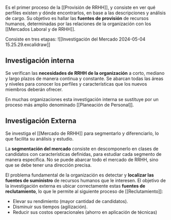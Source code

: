 Es el primer proceso de la [[Provisión de RRHH]], y consiste en ver qué perfiles existen y dónde encontrarlos, en base a las descripciones y análisis de cargo. Su objetivo es hallar las **fuentes de provisión** de recursos humanos, determinadas por las relaciones de la organización con los [[Mercados Laboral y de RRHH]].

Consiste en tres etapas:
![[Investigación del Mercado 2024-05-04 15.25.29.excalidraw]]

## Investigación interna

Se verifican las **necesidades de RRHH de la organización** a corto, mediano y largo plazos de manera continua y constante. Se abarcan todas las áreas y niveles para conocer los perfiles y características que los nuevos miembros deberán ofrecer.

En muchas organizaciones esta investigación interna se sustituye por un proceso más amplio denominado [[Planeación de Personal]].

## Investigación Externa

Se investiga el [[Mercado de RRHH]] para segmentarlo y diferenciarlo, lo que facilita su análisis y estudio. 

La **segmentación del mercado** consiste en descomponerlo en clases de candidatos con características definidas, para estudiar cada segmento de manera específica. No se puede abarcar todo el mercado de RRHH, sino que se debe tener una dirección precisa.

El problema fundamental de la organización es detectar y **localizar las fuentes de suministro** de recursos humanos que le interesen. El objetivo de la investigación externa es ubicar correctamente estas **fuentes de reclutamiento**, lo que le permite al siguiente proceso de [[Reclutamiento]]:
- Elevar su rendimiento (mayor cantidad de candidatos).
- Disminuir sus tiempos (agilización).
- Reducir sus costos operacionales (ahorro en aplicación de técnicas)